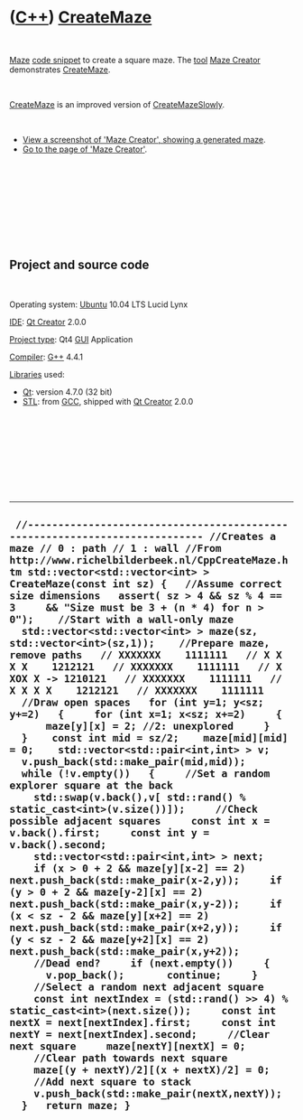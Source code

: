



 

 

 

 

 

([C++](Cpp.md)) [CreateMaze](CppCreateMaze.md)
================================================

 

[Maze](CppMaze.md) [code snippet](CppCodeSnippets.md) to create a
square maze. The [tool](Tools.md) [Maze Creator](ToolMazeCreator.md)
demonstrates [CreateMaze](CppCreateMaze.md).

 

[CreateMaze](CppCreateMaze.md) is an improved version of
[CreateMazeSlowly](CppCreateMazeSlowly.md).

 

-   [View a screenshot of 'Maze Creator', showing a generated
    maze](ToolMazeCreator.png).
-   [Go to the page of 'Maze Creator'](ToolMazeCreator.md).

 

 

 

 

 

Project and source code
-----------------------

 

Operating system: [Ubuntu](http://www.ubuntu.com) 10.04 LTS Lucid Lynx

[IDE](CppIde.md): [Qt Creator](CppQt.md) 2.0.0

[Project type](CppQtProjectType.md): Qt4 [GUI](CppGui.md) Application

[Compiler](CppCompiler.md): [G++](CppGpp.md) 4.4.1

[Libraries](CppLibrary.md) used:

-   [Qt](CppQt.md): version 4.7.0 (32 bit)
-   [STL](CppStl.md): from [GCC](CppGcc.md), shipped with [Qt
    Creator](CppQt.md) 2.0.0

 

 

 

 

 

  --------------------------------------------------------------------------------------------------------------------------------------------------------------------------------------------------------------------------------------------------------------------------------------------------------------------------------------------------------------------------------------------------------------------------------------------------------------------------------------------------------------------------------------------------------------------------------------------------------------------------------------------------------------------------------------------------------------------------------------------------------------------------------------------------------------------------------------------------------------------------------------------------------------------------------------------------------------------------------------------------------------------------------------------------------------------------------------------------------------------------------------------------------------------------------------------------------------------------------------------------------------------------------------------------------------------------------------------------------------------------------------------------------------------------------------------------------------------------------------------------------------------------------------------------------------------------------------------------------------------------------------------------------------------------------------------------------------------------------------------------------------------------------------------------------------------------------------------------------------------------------------------------------------------------------------------------------------------------------------------------------------------------------------------------------------------------------------------------------------------------------------
  ` //--------------------------------------------------------------------------- //Creates a maze // 0 : path // 1 : wall //From http://www.richelbilderbeek.nl/CppCreateMaze.htm std::vector<std::vector<int> > CreateMaze(const int sz) {   //Assume correct size dimensions   assert( sz > 4 && sz % 4 == 3     && "Size must be 3 + (n * 4) for n > 0");    //Start with a wall-only maze   std::vector<std::vector<int> > maze(sz, std::vector<int>(sz,1));    //Prepare maze, remove paths   // XXXXXXX    1111111   // X X X X    1212121   // XXXXXXX    1111111   // X XOX X -> 1210121   // XXXXXXX    1111111   // X X X X    1212121   // XXXXXXX    1111111    //Draw open spaces   for (int y=1; y<sz; y+=2)   {     for (int x=1; x<sz; x+=2)     {       maze[y][x] = 2; //2: unexplored     }   }    const int mid = sz/2;    maze[mid][mid] = 0;    std::vector<std::pair<int,int> > v;   v.push_back(std::make_pair(mid,mid));   while (!v.empty())   {     //Set a random explorer square at the back     std::swap(v.back(),v[ std::rand() % static_cast<int>(v.size())]);     //Check possible adjacent squares     const int x = v.back().first;     const int y = v.back().second;     std::vector<std::pair<int,int> > next;     if (x > 0 + 2 && maze[y][x-2] == 2) next.push_back(std::make_pair(x-2,y));     if (y > 0 + 2 && maze[y-2][x] == 2) next.push_back(std::make_pair(x,y-2));     if (x < sz - 2 && maze[y][x+2] == 2) next.push_back(std::make_pair(x+2,y));     if (y < sz - 2 && maze[y+2][x] == 2) next.push_back(std::make_pair(x,y+2));     //Dead end?     if (next.empty())     {       v.pop_back();       continue;     }     //Select a random next adjacent square     const int nextIndex = (std::rand() >> 4) % static_cast<int>(next.size());     const int nextX = next[nextIndex].first;     const int nextY = next[nextIndex].second;     //Clear next square     maze[nextY][nextX] = 0;     //Clear path towards next square     maze[(y + nextY)/2][(x + nextX)/2] = 0;     //Add next square to stack     v.push_back(std::make_pair(nextX,nextY));   }   return maze; }`
  --------------------------------------------------------------------------------------------------------------------------------------------------------------------------------------------------------------------------------------------------------------------------------------------------------------------------------------------------------------------------------------------------------------------------------------------------------------------------------------------------------------------------------------------------------------------------------------------------------------------------------------------------------------------------------------------------------------------------------------------------------------------------------------------------------------------------------------------------------------------------------------------------------------------------------------------------------------------------------------------------------------------------------------------------------------------------------------------------------------------------------------------------------------------------------------------------------------------------------------------------------------------------------------------------------------------------------------------------------------------------------------------------------------------------------------------------------------------------------------------------------------------------------------------------------------------------------------------------------------------------------------------------------------------------------------------------------------------------------------------------------------------------------------------------------------------------------------------------------------------------------------------------------------------------------------------------------------------------------------------------------------------------------------------------------------------------------------------------------------------------------------

 

 

 

 

 





 



